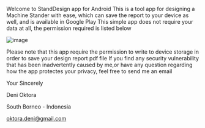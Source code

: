Welcome to StandDesign app for Android
This is a tool app for designing a Machine Stander with ease, which can save the report to your device as well, and is available in Google Play
This simple app does not require your data at all, the permission required is listed below

![image](https://github.com/denoqs01/StandDesign/assets/137996130/098c35ca-197f-4835-81c7-e73819e57985)

Please note that this app require the permission to write to device storage in order to save your design report pdf file
If you find any security vulnerability that has been inadvertently caused by me,or have any question regarding how the app protectes your privacy, feel free to send me an email

Your Sincerely



Deni Oktora

South Borneo - Indonesia

oktora.deni@gmail.com
